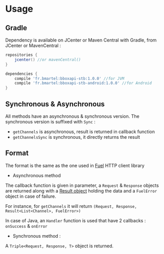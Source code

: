 # Usage

## Gradle

Dependency is available on JCenter or Maven Central
with Gradle, from JCenter or MavenCentral :

```groovy
repositories {
    jcenter() //or mavenCentral()
}

dependencies {
    compile 'fr.bmartel:bboxapi-stb:1.0.0' //for JVM
    compile 'fr.bmartel:bboxapi-stb-android:1.0.0' //for Android
}
```

## Synchronous & Asynchronous

All methods have an asynchronous & synchronous version. The synchronous version is suffixed with `Sync` :

* `getChannels` is asynchronous, result is returned in callback function
* `getChannelsSync` is synchronous, it directly returns the result

## Format

The format is the same as the one used in [Fuel](https://github.com/kittinunf/Fuel) HTTP client library

* Asynchronous method

The callback function is given in parameter, a `Request` & `Response` objects are returned along with a [Result object](https://github.com/kittinunf/Result) holding the data and a `FuelError` object in case of failure.

For instance, for `getChannels` it will return `(Request, Response, Result<List<Channel>, FuelError>)`

In case of Java, an `Handler` function is used that have 2 callbacks : `onSuccess` & `onError`

* Synchronous method :

A `Triple<Request, Response, T>` object is returned.